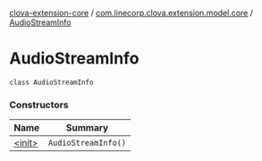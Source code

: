 [clova-extension-core](../../index.md) / [com.linecorp.clova.extension.model.core](../index.md) / [AudioStreamInfo](./index.md)

# AudioStreamInfo

`class AudioStreamInfo`

### Constructors

| Name | Summary |
|---|---|
| [&lt;init&gt;](-init-.md) | `AudioStreamInfo()` |
